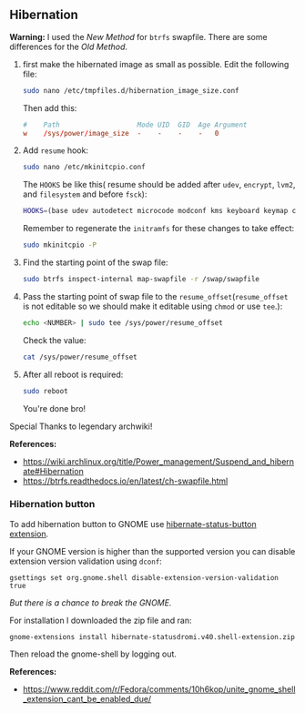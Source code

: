 ## Hibernation

**Warning:** I used the _New Method_ for `btrfs` swapfile. There are some differences for the _Old Method_.

1. first make the hibernated image as small as possible. Edit the following file:
   ```bash
   sudo nano /etc/tmpfiles.d/hibernation_image_size.conf
   ```
   Then add this:
   ```conf
   #    Path                   Mode UID  GID  Age Argument
   w    /sys/power/image_size  -    -    -    -   0
   ```
2. Add `resume` hook:
   ```bash
   sudo nano /etc/mkinitcpio.conf
   ```
   The `HOOKS` be like this( resume should be added after `udev`, `encrypt`, `lvm2`, and `filesystem` and before `fsck`):
   ```bash
   HOOKS=(base udev autodetect microcode modconf kms keyboard keymap consolefont block filesystems resume fsck)
   ```
   Remember to regenerate the `initramfs` for these changes to take effect:
   ```bash
   sudo mkinitcpio -P
   ```
3. Find the starting point of the swap file:
   ```bash
   sudo btrfs inspect-internal map-swapfile -r /swap/swapfile
   ```
4. Pass the starting point of swap file to the `resume_offset`(`resume_offset` is not editable so we should make it editable using `chmod` or use `tee`.):
   ```bash
   echo <NUMBER> | sudo tee /sys/power/resume_offset
   ```
   Check the value:
   ```bash
   cat /sys/power/resume_offset
   ```
5. After all reboot is required:
   ```bash
   sudo reboot
   ```
   You're done bro!

Special Thanks to legendary archwiki!

**References:**

- <https://wiki.archlinux.org/title/Power_management/Suspend_and_hibernate#Hibernation>
- <https://btrfs.readthedocs.io/en/latest/ch-swapfile.html>

### Hibernation button

To add hibernation button to GNOME use [hibernate-status-button extension](https://extensions.gnome.org/extension/755/hibernate-status-button/).

If your GNOME version is higher than the supported version you can disable extension version validation using `dconf`:

```shell
gsettings set org.gnome.shell disable-extension-version-validation true
```

_But there is a chance to break the GNOME._

For installation I downloaded the zip file and ran:

```shell
gnome-extensions install hibernate-statusdromi.v40.shell-extension.zip
```

Then reload the gnome-shell by logging out.

**References:**

- <https://www.reddit.com/r/Fedora/comments/10h6kop/unite_gnome_shell_extension_cant_be_enabled_due/>
